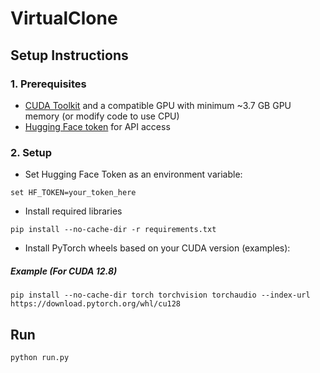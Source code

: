 # VirtualClone

## Setup Instructions

### 1. Prerequisites

- [CUDA Toolkit](https://developer.nvidia.com/cuda-12-8-0-download-archive) and a compatible GPU with minimum ~3.7 GB GPU memory (or modify code to use CPU)
- [Hugging Face token](https://huggingface.co/settings/tokens) for API access

### 2. Setup

- Set Hugging Face Token as an environment variable:

```
set HF_TOKEN=your_token_here
```
- Install required libraries
```
pip install --no-cache-dir -r requirements.txt
```

- Install PyTorch wheels based on your CUDA version (examples):

##### Example (For CUDA 12.8)
```
pip install --no-cache-dir torch torchvision torchaudio --index-url https://download.pytorch.org/whl/cu128
```

## Run
```
python run.py
```
